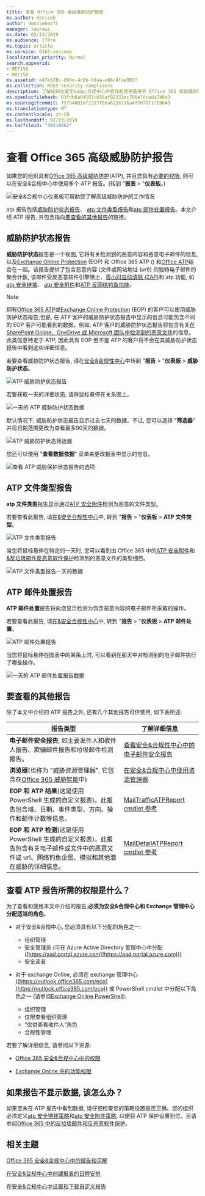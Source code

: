 ```yaml
---
title: 查看 Office 365 高级威胁防护报告
ms.author: deniseb
author: denisebmsft
manager: laurawi
ms.date: 02/13/2019
ms.audience: ITPro
ms.topic: article
ms.service: O365-seccomp
localization_priority: Normal
search.appverid:
- MET150
- MOE150
ms.assetid: e47e838c-d99e-4c0b-b9aa-e66c4fae902f
ms.collection: M365-security-compliance
description: 了解如何在安全&amp;合规中心中查找和使用适用于 Office 365 高级威胁防护的报告。
ms.openlocfilehash: 63fdb0a04107c686af02332ec706e7dcada788a3
ms.sourcegitcommit: f57b4001ef1327f0ea622e716a4d7d78f1769b49
ms.translationtype: MT
ms.contentlocale: zh-CN
ms.lasthandoff: 02/23/2019
ms.locfileid: "30219662"
---
```

# <a name="view-reports-for-office-365-advanced-threat-protection"></a>查看 Office 365 高级威胁防护报告

如果您的组织具有[Office 365 高级威胁防护](office-365-atp.md)(ATP), 并且您具有[必要的权限](#what-permissions-are-needed-to-view-these-reports), 则可以在安全&amp;合规中心中使用多个 ATP 报告。(转到 "**报表** \> "**仪表板**。)
  
![安全&amp;合规中心仪表板可帮助您了解高级威胁防护的工作情况](media/6b213d34-adbb-44af-8549-be9a7e2db087.png)
  
atp 报告包括[威胁防护状态报告](#threat-protection-status-report)、 [atp 文件类型报告](#atp-file-types-report)和[atp 邮件处置报告](#atp-message-disposition-report)。本文介绍 ATP 报告, 并包含指向[要查看的其他报告](#additional-reports-to-view)的链接。
  
## <a name="threat-protection-status-report"></a>威胁防护状态报告

**威胁防护状态**报告是一个视图, 它将有关检测到的恶意内容和恶意电子邮件的信息, 以及[Exchange Online Protection](eop/exchange-online-protection-overview.md) (EOP) 和 Office 365 ATP () 和[Office ATP](office-365-atp.md)结合在一起。该报告提供了包含恶意内容 (文件或网站地址 (url)) 的独特电子邮件的聚合计数, 该邮件受反恶意软件引擎阻止、[零小时自动清除 (ZAP)](zero-hour-auto-purge.md)和 atp 功能, 如[atp 安全链接](atp-safe-links.md)、 [atp 安全附件](atp-safe-attachments.md)和[ATP 反网络钓鱼功能](atp-anti-phishing.md)。

> [!NOTE]
> 拥有[Office 365 ATP](office-365-atp.md)或[Exchange Online Protection](eop/exchange-online-protection-eop.md) (EOP) 的客户可以使用威胁防护状态报告;但是, 在 ATP 客户的威胁防护状态报告中显示的信息可能包含不同的 EOP 客户可能看到的数据。例如, ATP 客户的威胁防护状态报告将包含有关[在 SharePoint Online、OneDrive 或 Microsoft 团队中检测到的恶意文件](atp-for-spo-odb-and-teams.md)的信息。此类信息特定于 ATP, 因此具有 EOP 但不是 ATP 的客户将不会在其威胁防护状态报告中看到这些详细信息。
  
若要查看威胁防护状态报告, 请在[安全&amp;合规性中心](https://protection.office.com)中转到 "**报告** \> "**仪表板** \> **威胁防护状态**。
  
![ATP 威胁防护状态报告](media/6bdd41eb-62e0-423b-9fd4-d1d5baf0cbd5.png)
  
若要获取一天的详细状态, 请将鼠标悬停在关系图上。
  
![一天的 ATP 威胁防护状态数据](media/d5c2c6ad-c002-4985-a032-c866e46fdea8.png)
  
默认情况下, 威胁防护状态报告显示过去七天的数据。不过, 您可以选择 "**筛选器**" 并将日期范围更改为查看最多90天的数据。 
  
![ATP 威胁防护状态筛选器](media/4f703369-642b-402b-9758-b9c828283410.png)
  
您还可以使用 "**查看数据依据**" 菜单来更改报表中显示的信息。 
  
![查看 ATP 威胁保护状态报告的选项](media/4959bf8c-d192-4542-b00b-184e101e7513.png)
  
## <a name="atp-file-types-report"></a>ATP 文件类型报告

**atp 文件类型**报告显示通过[ATP 安全附件](atp-safe-attachments.md)检测为恶意的文件类型。
  
若要查看此报告, 请[在&amp;安全合规性中心](https://protection.office.com)中, 转到 "**报告** \> "**仪表板** \> **ATP 文件类型**。
  
![ATP 文件类型报告](media/6e3f5d33-79aa-4b2d-938c-6ef135d9e54c.png)
  
当您将鼠标悬停在特定的一天时, 您可以看到由 Office 365 中的[ATP 安全附件](atp-safe-attachments.md)和[ &amp;反垃圾邮件反恶意软件保护](anti-spam-and-anti-malware-protection.md)检测到的恶意文件的类型细目。
  
![ATP 文件类型报告一天的数据](media/10d18428-699a-41d2-a73e-be3a8214ada1.png)
  
## <a name="atp-message-disposition-report"></a>ATP 邮件处置报告

**ATP 邮件处置**报告将向您显示检测为包含恶意内容的电子邮件所采取的操作。 
  
若要查看此报告, 请[在&amp;安全合规性中心](https://protection.office.com)中, 转到 "**报告** \> "**仪表板** \> **ATP 邮件处置**。
  
![ATP 邮件处置报告](media/b0ff65c4-53d3-496d-bafa-8937a5eb69e5.png)
  
当您将鼠标悬停在图表中的某条上时, 可以看到在那天中对检测到的电子邮件执行了哪些操作。
  
![一天的 ATP 邮件处置报告数据](media/68d2beb8-4b30-48c4-8ba6-5e8ab88ae456.png)
  
## <a name="additional-reports-to-view"></a>要查看的其他报告

除了本文中介绍的 ATP 报告之外, 还有几个其他报告可供使用, 如下表所述:

|报告类型  |了解详细信息  |
|---------|---------|
|**电子邮件安全报告**, 如主要发件人和收件人报告、欺骗邮件报告和垃圾邮件检测报告。 | [查看安全&amp;合规性中心中的电子邮件安全报告](view-email-security-reports.md)        |
|**浏览器**(也称为 "威胁资源管理器", 它包含在[Office 365 威胁智能](office-365-ti.md)中)     | [在安全&amp;合规中心中使用资源管理器](use-explorer-in-security-and-compliance.md)        |
|**EOP 和 ATP 结果**(这是使用 PowerShell 生成的自定义报表)。此报告包含域、日期、事件类型、方向、操作和邮件计数等信息。  | [MailTrafficATPReport cmdlet 参考](https://docs.microsoft.com/powershell/module/exchange/advanced-threat-protection/get-mailtrafficatpreport?view=exchange-ps) |
|**EOP 和 ATP 检测**(这是使用 PowerShell 生成的自定义报表)。此报告包含有关电子邮件或文件中的恶意文件或 url、网络钓鱼企图、模拟和其他潜在威胁的详细信息。   | [MailDetailATPReport cmdlet 参考](https://docs.microsoft.com/powershell/module/exchange/advanced-threat-protection/get-maildetailatpreport?view=exchange-ps)        |

  
## <a name="what-permissions-are-needed-to-view-the-atp-reports"></a>查看 ATP 报告所需的权限是什么？

为了查看和使用本文中介绍的报告,**必须为安全&amp;合规中心和 Exchange 管理中心分配适当的角色**。

- 对于安全&amp;合规中心, 您必须具有以下分配的角色之一:
    - 组织管理
    - 安全管理员 (可在 Azure Active Directory 管理中心中分配 ([https://aad.portal.azure.com](https://aad.portal.azure.com)))
    - 安全读者

- 对于 exchange Online, 必须在 exchange 管理中心 ([https://outlook.office365.com/ecp](https://outlook.office365.com/ecp)) 或 PowerShell cmdlet 中分配以下角色之一 (请参阅[Exchange Online PowerShell](https://docs.microsoft.com/powershell/exchange/exchange-online/exchange-online-powershell?view=exchange-ps)):
    - 组织管理
    - 仅限查看组织管理
    - “仅供查看收件人”角色
    - 合规性管理

若要了解详细信息, 请参阅以下资源:

- [Office 365 安全&amp;合规中心中的权限](permissions-in-the-security-and-compliance-center.md)

- [Exchange Online 中的功能权限](https://docs.microsoft.com/exchange/permissions-exo/feature-permissions)
   
## <a name="what-if-the-reports-arent-showing-data"></a>如果报告不显示数据, 该怎么办？

如果您未在 ATP 报告中看到数据, 请仔细检查您的策略设置是否正确。您的组织必须定义[atp 安全链接策略](set-up-atp-safe-links-policies.md)和[atp 安全附件策略](set-up-atp-safe-attachments-policies.md), 以便将 ATP 保护设置到位。另请参阅[Office 365 中的反垃圾邮件和反恶意软件保护](anti-spam-and-anti-malware-protection.md)。
  
## <a name="related-topics"></a>相关主题

[Office 365 安全&amp;合规中心中的报告和见解](reports-and-insights-in-security-and-compliance.md)
  
[在安全&amp;合规中心中创建报表的日程安排](create-a-schedule-for-a-report.md)
  
[在安全&amp;合规中心中设置和下载自定义报告](set-up-and-download-a-custom-report.md)
  

